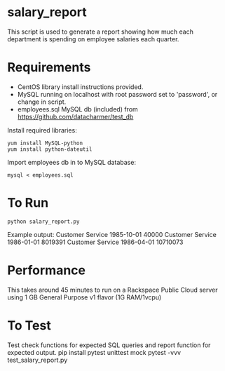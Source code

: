# salary_report
This script is used to generate a report showing how much each department is spending on employee salaries each quarter.

# Requirements
* CentOS library install instructions provided.
* MySQL running on localhost with root password set to 'password', or change in script.
* employees.sql MySQL db (included) from https://github.com/datacharmer/test_db

Install required libraries:
    
    yum install MySQL-python
    yum install python-dateutil

Import employees db in to MySQL database:
    
    mysql < employees.sql

# To Run
    python salary_report.py

Example output:
    Customer Service 1985-10-01 40000
    Customer Service 1986-01-01 8019391
    Customer Service 1986-04-01 10710073

# Performance
This takes around 45 minutes to run on a Rackspace Public Cloud server using 1 GB General Purpose v1 flavor (1G RAM/1vcpu)

# To Test
Test check functions for expected SQL queries and report function for expected output.
    pip install pytest unittest mock
    pytest -vvv test_salary_report.py 
